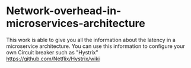 # Network-overhead-in-microservices-architecture
This work is able to give you all the information about the latency in a microservice architecture. You can use this information to configure your own Circuit breaker such as "Hystrix" https://github.com/Netflix/Hystrix/wiki
